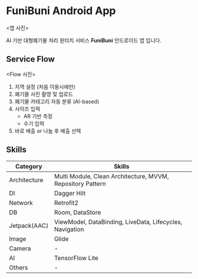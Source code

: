 # FuniBuni Android App

<앱 사진>

AI 기반 대형폐기물 처리 원터치 서비스 **FuniBuni** 안드로이드 앱 입니다.


## Service Flow

<Flow 사진>

1. 지역 설정 (처음 이용시에만)
2. 폐기물 사진 촬영 및 업로드
3. 폐기물 카테고리 자동 분류 (AI-based)
4. 사이즈 입력
   - AR 기반 측정
   - 수기 입력
5. 바로 배출 or 나눔 후 배출 선택


## Skills

| Category     | Skills                                                     |
|--------------|------------------------------------------------------------|
| Architecture | Multi Module, Clean Architecture, MVVM, Repository Pattern |
| DI           | Dagger Hilt                                                |
| Network      | Retrofit2                                                  |
| DB           | Room, DataStore                                            |
| Jetpack(AAC) | ViewModel, DataBinding, LiveData, Lifecycles, Navigation   |
| Image        | Glide                                                      |
| Camera       | -                                                          |
| AI           | TensorFlow Lite                                            |
| Others       | -                                                          |
